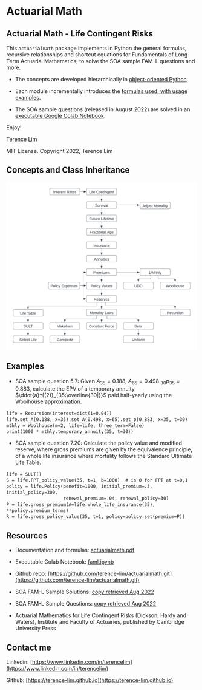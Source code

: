 # Actuarial Math

## Actuarial Math - Life Contingent Risks

This `actuarialmath` package implements in Python the general
formulas, recursive relationships and shortcut equations for
Fundamentals of Long Term Actuarial Mathematics, to solve the SOA
sample FAM-L questions and more.

- The concepts are developed hierarchically in [object-oriented Python](https://github.com/terence-lim/actuarialmath.git).

- Each module incrementally introduces the [formulas used, with usage examples](https://terence-lim.github.io/notes/actuarialmath.pdf).

- The SOA sample questions (released in August 2022) are solved in an
[executable Google Colab Notebook](https://colab.research.google.com/drive/1qguTCMQSk0m273IHApXA7IpUJwSoKEb-?usp=sharing).

Enjoy!

Terence Lim

MIT License. Copyright 2022, Terence Lim

## Concepts and Class Inheritance

![actuarialmath](FAM-L.png)

## Examples

- SOA sample question 5.7: Given $A_{35} = 0.188$, $A_{65} = 0.498$ $_{30}
p_{35}  = 0.883$, calculate the EPV of a temporary annuity $\ddot{a}^{(2)}_{35:\overline{30|}}$ paid half-yearly using the Woolhouse approximation.

```
life = Recursion(interest=dict(i=0.04))
life.set_A(0.188, x=35).set_A(0.498, x=65).set_p(0.883, x=35, t=30)
mthly = Woolhouse(m=2, life=life, three_term=False)
print(1000 * mthly.temporary_annuity(35, t=30))
```

- SOA sample question 7.20: Calculate the policy value and
  modified reserve, where gross premiums are given by the 
  equivalence principle, of a whole life insurance where 
  mortality follows the Standard Ultimate Life Table.

```
life = SULT()
S = life.FPT_policy_value(35, t=1, b=1000)  # is 0 for FPT at t=0,1
policy = life.Policy(benefit=1000, initial_premium=.3, initial_policy=300,
                     renewal_premium=.04, renewal_policy=30)
P = life.gross_premium(A=life.whole_life_insurance(35), **policy.premium_terms)
R = life.gross_policy_value(35, t=1, policy=policy.set(premium=P))
```

## Resources

- Documentation and formulas: [actuarialmath.pdf](https://terence-lim.github.io/notes/actuarialmath.pdf)

- Executable Colab Notebook: [faml.ipynb](https://colab.research.google.com/drive/1qguTCMQSk0m273IHApXA7IpUJwSoKEb-?usp=sharing)

- Github repo: [https://github.com/terence-lim/actuarialmath.git](https://github.com/terence-lim/actuarialmath.git)

- SOA FAM-L Sample Solutions: [copy retrieved Aug 2022](https://terence-lim.github.io/notes/2022-10-exam-fam-l-sol.pdf)

- SOA FAM-L Sample Questions: [copy retrieved Aug 2022](https://terence-lim.github.io/notes/2022-10-exam-fam-l-quest.pdf)

- Actuarial Mathematics for Life Contingent Risks (Dickson, Hardy and Waters), Institute and Faculty of Actuaries, published by Cambridge University Press

## Contact me

Linkedin: [https://www.linkedin.com/in/terencelim](https://www.linkedin.com/in/terencelim)

Github: [https://terence-lim.github.io](https://terence-lim.github.io)


